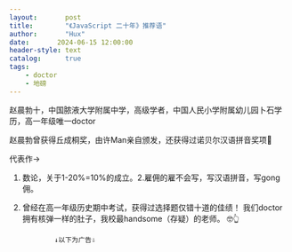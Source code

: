 ```yaml
---
layout:       post
title:        "《JavaScript 二十年》推荐语"
author:       "Hux"
date:       2024-06-15 12:00:00
header-style: text
catalog:      true
tags:
    - doctor
    - 地磅
---
```


赵晨勃十，中国脓液大学附属中学，高级学者，中国人民小学附属幼儿园卜石学历，高一年级唯一doctor

赵晨勃曾获得丘成桐奖，由许Man亲自颁发，还获得过诺贝尔汉语拼音奖项🥇

代表作->
1. 数论，关于1-20%=10%的成立。2.雇佣的雇不会写，写汉语拼音，写gong佣。
2. 曾经在高一年级历史期中考试，获得过选择题仅错十道的佳绩！
   我们doctor拥有核弹一样的肚子，我校最handsome（存疑）的老师。 🤓👆

               ↓以下为广告⇩
